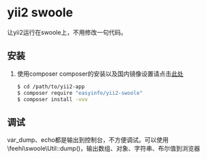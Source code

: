 yii2 swoole
===============================

让yii2运行在swoole上，不用修改一句代码。

安装
---------------
1. 使用composer
     composer的安装以及国内镜像设置请点击[此处](http://www.phpcomposer.com/)
     
     ```bash
     $ cd /path/to/yii2-app
     $ composer require "easyinfo/yii2-swoole"
     $ composer install -vvv
     ```
 

调试
-------------
var_dump、echo都是输出到控制台，不方便调试。可以使用\feehi\swoole\Util::dump()，输出数组、对象、字符串、布尔值到浏览器
